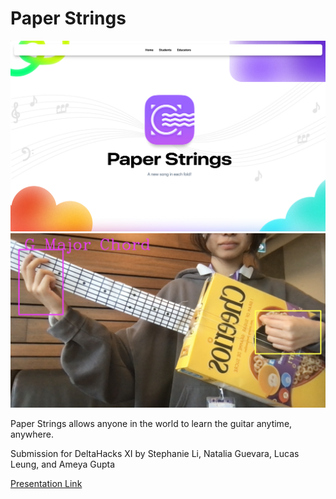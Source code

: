 # Paper Strings

![Paper Strings frontpage](image.png)
![alt text](image-2.png)


Paper Strings allows anyone in the world to learn the guitar anytime, anywhere.

Submission for DeltaHacks XI by Stephanie Li, Natalia Guevara, Lucas Leung, and Ameya Gupta

[Presentation Link](https://www.figma.com/slides/4SAgxsa3RNefr9k72zdYkA/paper-strings-pres-deltahack?node-id=1-29&t=5QzkUPEMobap4Q2M-1 )
